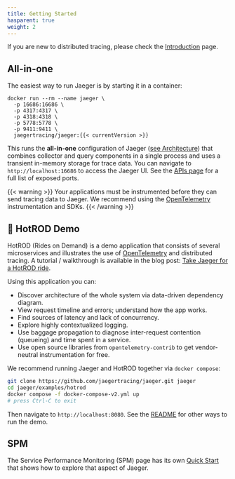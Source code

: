 ```yaml
---
title: Getting Started
hasparent: true
weight: 2
---
```


If you are new to distributed tracing, please check the [Introduction](../) page.

## All-in-one

The easiest way to run Jaeger is by starting it in a container:

```
docker run --rm --name jaeger \
  -p 16686:16686 \
  -p 4317:4317 \
  -p 4318:4318 \
  -p 5778:5778 \
  -p 9411:9411 \
  jaegertracing/jaeger:{{< currentVersion >}}
```

This runs the **all-in-one** configuration of Jaeger ([see Architecture](../architecture/)) that combines collector and query components in a single process and uses a transient in-memory storage for trace data. You can navigate to `http://localhost:16686` to access the Jaeger UI. See the [APIs page](../apis/) for a full list of exposed ports.

{{< warning >}}
Your applications must be instrumented before they can send tracing data to Jaeger. We recommend using the [OpenTelemetry](https://opentelemetry.io/) instrumentation and SDKs.
{{< /warning >}}

## 🚗 HotROD Demo

HotROD (Rides on Demand) is a demo application that consists of several microservices and illustrates the use of [OpenTelemetry][otel] and distributed tracing. A tutorial / walkthrough is available in the blog post: [Take Jaeger for a HotROD ride][hotrod-tutorial].

Using this application you can:

- Discover architecture of the whole system via data-driven dependency diagram.
- View request timeline and errors; understand how the app works.
- Find sources of latency and lack of concurrency.
- Explore highly contextualized logging.
- Use baggage propagation to diagnose inter-request contention (queueing) and time spent in a service.
- Use open source libraries from `opentelemetry-contrib` to get vendor-neutral instrumentation 
for free.

We recommend running Jaeger and HotROD together via `docker compose`:

```bash
git clone https://github.com/jaegertracing/jaeger.git jaeger
cd jaeger/examples/hotrod
docker compose -f docker-compose-v2.yml up
# press Ctrl-C to exit
```

Then navigate to `http://localhost:8080`. See the [README](https://github.com/jaegertracing/jaeger/blob/main/examples/hotrod/README.md) for other ways to run the demo.

## SPM

The Service Performance Monitoring (SPM) page has its own [Quick Start](../spm/#getting-started) that shows how to explore that aspect of Jaeger.

[hotrod-tutorial]: https://medium.com/jaegertracing/take-jaeger-for-a-hotrod-ride-233cf43e46c2
[otel]: https://opentelemetry.io
